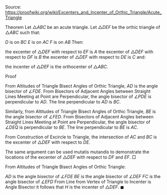 # 

Source: https://proofwiki.org/wiki/Excenters_and_Incenter_of_Orthic_Triangle/Acute_Triangle

Theorem
Let $\triangle ABC$ be an acute triangle.
Let $\triangle DEF$ be the orthic triangle of $\triangle ABC$ such that:

$D$ is on $BC$
$E$ is on $AC$
$F$ is on $AB$
Then:

the excenter of $\triangle DEF$ with respect to $EF$ is $A$
the excenter of $\triangle DEF$ with respect to $DF$ is $B$
the excenter of $\triangle DEF$ with respect to $DE$ is $C$
and:

the incenter of $\triangle DEF$ is the orthocenter of $\triangle ABC$.


Proof

From Altitudes of Triangle Bisect Angles of Orthic Triangle, $AD$ is the angle bisector of $\angle FDE$.
From Bisectors of Adjacent Angles between Straight Lines Meeting at Point are Perpendicular, the angle bisector of $\angle PDE$ is perpendicular to $AD$.
The line perpendicular to $AD$ is $BC$.

Similarly, from Altitudes of Triangle Bisect Angles of Orthic Triangle, $BE$ is the angle bisector of $\angle FED$.
From Bisectors of Adjacent Angles between Straight Lines Meeting at Point are Perpendicular, the angle bisector of $\angle DEQ$ is perpendicular to $BE$.
The line perpendicular to $BE$ is $AC$.

From Construction of Excircle to Triangle, the intersection of $AC$ and $BC$ is the excenter of $\triangle DEF$ with respect to $DE$.

The same argument can be used mutatis mutandis to demonstrate the locations of the excenter of $\triangle DEF$ with respect to $DF$ and $EF$.
$\Box$



From Altitudes of Triangle Bisect Angles of Orthic Triangle:

$AD$ is the angle bisector of $\angle FDE$
$BE$ is the angle bisector of $\angle DEF$
$FC$ is the angle bisector of $\angle EFD$
From Line from Vertex of Triangle to Incenter is Angle Bisector it follows that $H$ is the incenter of $\triangle DEF$.
$\blacksquare$





